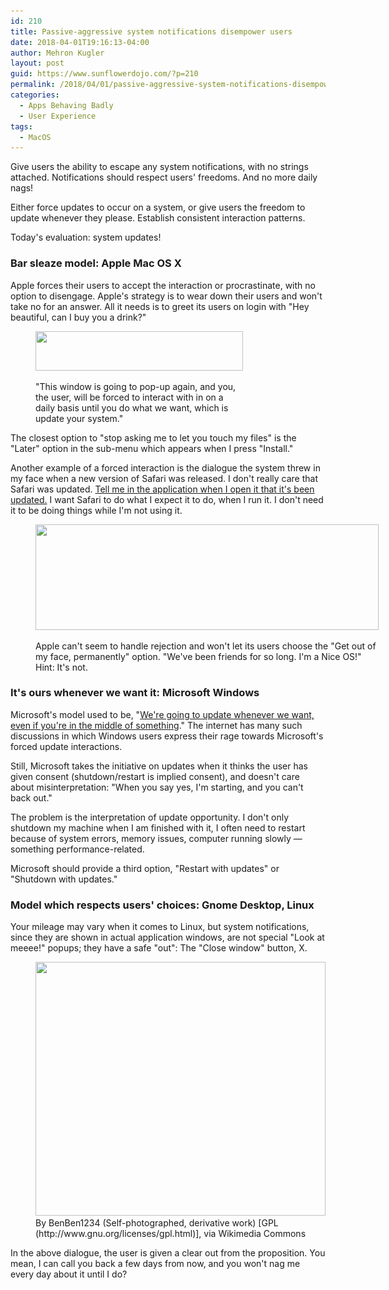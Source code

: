 ```yaml
---
id: 210
title: Passive-aggressive system notifications disempower users
date: 2018-04-01T19:16:13-04:00
author: Mehron Kugler
layout: post
guid: https://www.sunflowerdojo.com/?p=210
permalink: /2018/04/01/passive-aggressive-system-notifications-disempower-users/
categories:
  - Apps Behaving Badly
  - User Experience
tags:
  - MacOS
---
```

Give users the ability to escape any system notifications, with no strings attached. Notifications should respect users' freedoms. And no more daily nags!

<!--more-->

Either force updates to occur on a system, or give users the freedom to update whenever they please. Establish consistent interaction patterns.

Today's evaluation: system updates!

### Bar sleaze model: Apple Mac OS X

Apple forces their users to accept the interaction or procrastinate, with no option to disengage. Apple's strategy is to wear down their users and won't take no for an answer. All it needs is to greet its users on login with "Hey beautiful, can I buy you a drink?"<figure id="attachment_211" aria-describedby="caption-attachment-211" style="width: 332px" class="wp-caption aligncenter">

<img loading="lazy" class=" wp-image-211" src="/wp-content/uploads/2018/04/nagware1.png" alt="" width="332" height="63" srcset="/wp-content/uploads/2018/04/nagware1.png 696w, /wp-content/uploads/2018/04/nagware1-300x57.png 300w" sizes="(max-width: 332px) 100vw, 332px" /> <figcaption id="caption-attachment-211" class="wp-caption-text">"This window is going to pop-up again, and you, the user, will be forced to interact with in on a daily basis until you do what we want, which is update your system."</figcaption></figure>

The closest option to "stop asking me to let you touch my files" is the "Later" option in the sub-menu which appears when I press "Install."

Another example of a forced interaction is the dialogue the system threw in my face when a new version of Safari was released. I don't really care that Safari was updated. <span style="text-decoration: underline;">Tell me in the application when I open it that it's been updated.</span> I want Safari to do what I expect it to do, when I run it. I don't need it to be doing things while I'm not using it.<figure id="attachment_212" aria-describedby="caption-attachment-212" style="width: 549px" class="wp-caption aligncenter">

<img loading="lazy" class="size-full wp-image-212" src="/wp-content/uploads/2018/04/nagware2_system_ads.jpeg" alt="" width="549" height="169" srcset="/wp-content/uploads/2018/04/nagware2_system_ads.jpeg 549w, /wp-content/uploads/2018/04/nagware2_system_ads-300x92.jpeg 300w" sizes="(max-width: 549px) 100vw, 549px" /> <figcaption id="caption-attachment-212" class="wp-caption-text">Apple can't seem to handle rejection and won't let its users choose the "Get out of my face, permanently" option. "We've been friends for so long. I'm a Nice OS!" Hint: It's not.</figcaption></figure>

### It's ours whenever we want it: Microsoft Windows

Microsoft's model used to be, "<a href="https://www.cnet.com/news/microsoft-forced-windows-update-auto-restart-snooze-indefinitely-windows-10/" target="_blank" rel="noopener">We're going to update whenever we want, even if you're in the middle of something</a>." The internet has many such discussions in which Windows users express their rage towards Microsoft's forced update interactions.

Still, Microsoft takes the initiative on updates when it thinks the user has given consent (shutdown/restart is implied consent), and doesn't care about misinterpretation: "When you say yes, I'm starting, and you can't back out."

The problem is the interpretation of update opportunity. I don't only shutdown my machine when I am finished with it, I often need to restart because of system errors, memory issues, computer running slowly &mdash; something performance-related.

Microsoft should provide a third option, "Restart with updates" or "Shutdown with updates."

### Model which respects users' choices: Gnome Desktop, Linux

Your mileage may vary when it comes to Linux, but system notifications, since they are shown in actual application windows, are not special "Look at meeee!" popups; they have a safe "out": The "Close window" button, X.

<figure id="attachment_213" aria-describedby="caption-attachment-213" style="width: 464px" class="wp-caption aligncenter"><img loading="lazy" class=" wp-image-213" src="/wp-content/uploads/2018/04/ubuntu_updater.jpg" alt="" width="464" height="406" srcset="/wp-content/uploads/2018/04/ubuntu_updater.jpg 606w, /wp-content/uploads/2018/04/ubuntu_updater-300x262.jpg 300w" sizes="(max-width: 464px) 100vw, 464px" /><figcaption id="caption-attachment-213" class="wp-caption-text">By BenBen1234 (Self-photographed, derivative work) [GPL (http://www.gnu.org/licenses/gpl.html)], via Wikimedia Commons</figcaption></figure>In the above dialogue, the user is given a clear out from the proposition. You mean, I can call you back a few days from now, and you won't nag me every day about it until I do?

&nbsp;
